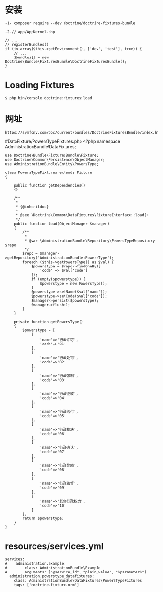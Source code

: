 # 安装 #
	-1- composer require --dev doctrine/doctrine-fixtures-bundle

	-2-// app/AppKernel.php
	
	// ...
	// registerBundles()
	if (in_array($this->getEnvironment(), ['dev', 'test'], true)) {
	    // ...
	    $bundles[] = new Doctrine\Bundle\FixturesBundle\DoctrineFixturesBundle();
	}

# Loading Fixtures #
	$ php bin/console doctrine:fixtures:load
# 网址 #
	https://symfony.com/doc/current/bundles/DoctrineFixturesBundle/index.html
#DataFixture/PowersTypeFixtures.php
		<?php
	namespace AdministrationBundle\DataFixtures;
	
	use Doctrine\Bundle\FixturesBundle\Fixture;
	use Doctrine\Common\Persistence\ObjectManager;
	use AdministrationBundle\Entity\PowersType;

	class PowersTypeFixtures extends Fixture
	{
	
	    public function getDependencies()
	    {}
	
	    /**
	     *
	     * {@inheritdoc}
	     *
	     * @see \Doctrine\Common\DataFixtures\FixtureInterface::load()
	     */
	    public function load(ObjectManager $manager)
	    {
	        /**
	         *
	         * @var \AdministrationBundle\Repository\PowersTypeRepository $repo
	         */
	        $repo = $manager->getRepository('AdministrationBundle:PowersType');
	        foreach ($this->getPowersType() as $val) {
	            $powerstype = $repo->findOneBy([
	                'code' => $val['code']
	            ]);
	            if (empty($powerstype)) {
	                $powerstype = new PowersType();
	            }
	            $powerstype->setName($val['name']);
	            $powerstype->setCode($val['code']);
	            $manager->persist($powerstype);
	            $manager->flush();
	        }
	    }
	
	    private function getPowersType()
	    {
	        $powerstype = [
	            [
	                'name'=>'行政许可',
	                'code'=>'01'
	            ],
	            [
	                'name'=>'行政处罚',
	                'code'=>'02'
	            ],
	            [
	                'name'=>'行政强制',
	                'code'=>'03'
	            ],
	            [
	                'name'=>'行政征收',
	                'code'=>'04'
	            ],
	            [
	                'name'=>'行政给付',
	                'code'=>'05'
	            ],
	            [
	                'name'=>'行政裁决',
	                'code'=>'06'
	            ],
	            [
	                'name'=>'行政确认',
	                'code'=>'07'
	            ],
	            [
	                'name'=>'行政奖励',
	                'code'=>'08'
	            ],
	            [
	                'name'=>'行政监督',
	                'code'=>'09'
	            ],
	            [
	                'name'=>'其他行政权力',
	                'code'=>'10'
	            ]
	        ];
	        return $powerstype;
	    }
	}
# resources/services.yml #
	services:
	#    administration.example:
	#        class: AdministrationBundle\Example
	#        arguments: ["@service_id", "plain_value", "%parameter%"]
	  administration.powerstype_datafixtures:
	    class: AdministrationBundle\DataFixtures\PowersTypeFixtures
	    tags: ['doctrine.fixture.orm']
		